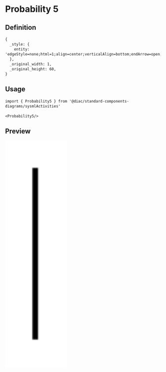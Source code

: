 # Probability 5

## Definition

```
{
  _style: { 
    entity: 'edgeStyle=none;html=1;align=center;verticalAlign=bottom;endArrow=open;endSize=12;exitX=1;exitY=0.5;fillColor=#ffffff;labelBackgroundColor=none;',
  },
  _original_width: 1,
  _original_height: 60,
}
```

## Usage

```
import { Probability5 } from '@diac/standard-components-diagrams/sysmlActivities'

<Probability5/>
```

## Preview

<img src="./probability-5.png" width="200"/>
